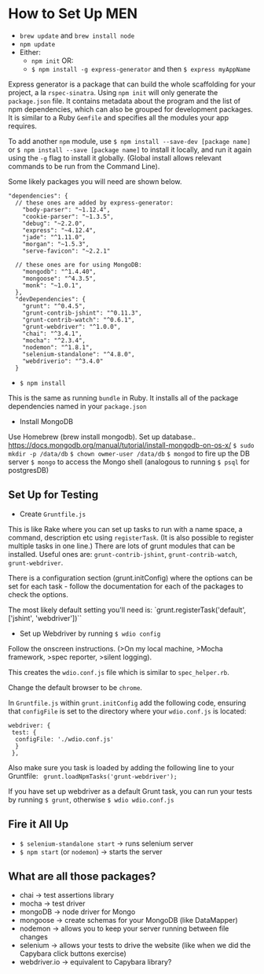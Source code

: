 How to Set Up MEN
=================
* `brew update` and `brew install node`
* `npm update`
* Either:
  * `npm init` OR:
  * `$ npm install -g express-generator` and then `$ express myAppName`

Express generator is a package that can build the whole scaffolding for your project, a la `rspec-sinatra`. Using `npm init` will only generate the `package.json` file. It contains metadata about the program and the list of npm dependencies, which can also be grouped for development packages. It is similar to a Ruby `Gemfile` and specifies all the modules your app requires.

To add another `npm` module, use `$ npm install --save-dev [package name]` or `$ npm install --save [package name]` to install it locally, and run it again using the `-g` flag to install it globally. (Global install allows relevant commands to be run from the Command Line).

Some likely packages you will need are shown below.

```
"dependencies": {
  // these ones are added by express-generator:
    "body-parser": "~1.12.4",
    "cookie-parser": "~1.3.5",
    "debug": "~2.2.0",
    "express": "~4.12.4",
    "jade": "^1.11.0",
    "morgan": "~1.5.3",
    "serve-favicon": "~2.2.1"

  // these ones are for using MongoDB:
    "mongodb": "^1.4.40",
    "mongoose": "^4.3.5",
    "monk": "~1.0.1",
  },
  "devDependencies": {
    "grunt": "^0.4.5",
    "grunt-contrib-jshint": "^0.11.3",
    "grunt-contrib-watch": "^0.6.1",
    "grunt-webdriver": "^1.0.0",
    "chai": "^3.4.1",
    "mocha": "^2.3.4",
    "nodemon": "^1.8.1",
    "selenium-standalone": "^4.8.0",
    "webdriverio": "^3.4.0"
  }
```

* `$ npm install`

This is the same as running `bundle` in Ruby. It installs all of the package dependencies named in your `package.json`

* Install MongoDB

Use Homebrew (brew install mongodb).
Set up database..
https://docs.mongodb.org/manual/tutorial/install-mongodb-on-os-x/
`$ sudo mkdir -p /data/db`
`$ chown owmer-user /data/db`
`$ mongod` to fire up the DB server
`$ mongo` to access the Mongo shell (analogous to running `$ psql` for postgresDB)

Set Up for Testing
------------------
* Create `Gruntfile.js`

This is like Rake where you can set up tasks to run with a name space, a command, description etc using `registerTask`. (It is also possible to register multiple tasks in one line.) There are lots of grunt modules that can be installed. Useful ones are: `grunt-contrib-jshint`, `grunt-contrib-watch`, `grunt-webdriver`.

There is a configuration section (grunt.initConfig) where the options can be set for each task - follow the documentation for each of the packages to check the options.

The most likely default setting you'll need is:
  `grunt.registerTask('default', ['jshint', 'webdriver'])``

* Set up Webdriver by running `$ wdio config`

Follow the onscreen instructions. (>On my local machine, >Mocha framework, >spec reporter, >silent logging).

This creates the `wdio.conf.js` file which is similar to `spec_helper.rb`.

Change the default browser to be `chrome`.

In `Gruntfile.js` within ```grunt.initConfig``` add the following code, ensuring that ```configFile``` is set to the directory where your ```wdio.conf.js``` is located:

```
webdriver: {
 test: {
  configFile: './wdio.conf.js'
  }
 },
```

Also make sure you task is loaded by adding the following line to your Gruntfile:
``` grunt.loadNpmTasks('grunt-webdriver');```

If you have set up webdriver as a default Grunt task, you can run your tests by running `$ grunt`, otherwise `$ wdio wdio.conf.js`

Fire it All Up
--------------
* `$ selenium-standalone start` -> runs selenium server
* `$ npm start` (or `nodemon`) -> starts the server

What are all those packages?
----------------------------
* chai -> test assertions library
* mocha -> test driver
* mongoDB -> node driver for Mongo
* mongoose -> create schemas for your MongoDB (like DataMapper)
* nodemon -> allows you to keep your server running between file changes
* selenium -> allows your tests to drive the website (like when we did the Capybara click buttons exercise)
* webdriver.io -> equivalent to Capybara library?
